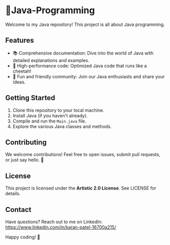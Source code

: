 # 🚀Java-Programming
 
Welcome to my Java repository! This project is all about Java programming.

## Features

- 📚 Comprehensive documentation: Dive into the world of Java with detailed explanations and examples.
- 🚀 High-performance code: Optimized Java code that runs like a cheetah!
- 🎉 Fun and friendly community: Join our Java enthusiasts and share your ideas.

## Getting Started

1. Clone this repository to your local machine.
2. Install Java (if you haven't already).
3. Compile and run the `Main.java` file.
4. Explore the various Java classes and methods.

## Contributing

We welcome contributions! Feel free to open issues, submit pull requests, or just say hello. 🙌

## License

This project is licensed under the **Artistic 2.0 License**. See LICENSE for details.

## Contact

Have questions? Reach out to me on LinkedIn: https://www.linkedin.com/in/karan-patel-16700a215/

Happy coding! 🎉
